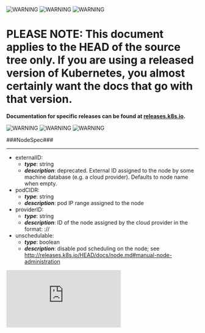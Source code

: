 <!-- BEGIN MUNGE: UNVERSIONED_WARNING -->

<!-- BEGIN STRIP_FOR_RELEASE -->

![WARNING](http://kubernetes.io/img/warning.png)
![WARNING](http://kubernetes.io/img/warning.png)
![WARNING](http://kubernetes.io/img/warning.png)

<h1>PLEASE NOTE: This document applies to the HEAD of the source
tree only. If you are using a released version of Kubernetes, you almost
certainly want the docs that go with that version.</h1>

<strong>Documentation for specific releases can be found at
[releases.k8s.io](http://releases.k8s.io).</strong>

![WARNING](http://kubernetes.io/img/warning.png)
![WARNING](http://kubernetes.io/img/warning.png)
![WARNING](http://kubernetes.io/img/warning.png)

<!-- END STRIP_FOR_RELEASE -->

<!-- END MUNGE: UNVERSIONED_WARNING -->
###NodeSpec###

---
* externalID: 
  * **_type_**: string
  * **_description_**: deprecated. External ID assigned to the node by some machine database (e.g. a cloud provider). Defaults to node name when empty.
* podCIDR: 
  * **_type_**: string
  * **_description_**: pod IP range assigned to the node
* providerID: 
  * **_type_**: string
  * **_description_**: ID of the node assigned by the cloud provider in the format: <ProviderName>://<ProviderSpecificNodeID>
* unschedulable: 
  * **_type_**: boolean
  * **_description_**: disable pod scheduling on the node; see http://releases.k8s.io/HEAD/docs/node.md#manual-node-administration


<!-- BEGIN MUNGE: GENERATED_ANALYTICS -->
[![Analytics](https://kubernetes-site.appspot.com/UA-36037335-10/GitHub/docs/api-types/v1/NodeSpec.md?pixel)]()
<!-- END MUNGE: GENERATED_ANALYTICS -->
